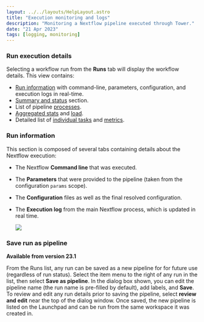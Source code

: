 ```yaml
---
layout: ../../layouts/HelpLayout.astro
title: "Execution monitoring and logs"
description: "Monitoring a Nextflow pipeline executed through Tower."
date: "21 Apr 2023"
tags: [logging, monitoring]
---
```


### Run execution details

Selecting a workflow run from the **Runs** tab will display the workflow details. This view contains:

- [Run information](#run-information) with command-line, parameters, configuration, and execution logs in real-time.
- [Summary and status](./summary.md) section.
- List of pipeline [processes](./processes.md).
- [Aggregated stats](./aggregate_stats.md) and [load](./aggregate_stats.md#load-and-utilization).
- Detailed list of [individual tasks](./tasks.md#task-table) and [metrics](./tasks.md#resource-metrics).

### Run information

This section is composed of several tabs containing details about the Nextflow execution:

- The Nextflow **Command line** that was executed.

- The **Parameters** that were provided to the pipeline (taken from the configuration `params` scope).

- The **Configuration** files as well as the final resolved configuration.

- The **Execution log** from the main Nextflow process, which is updated in real time.

  ![](_images/monitoring_exec_log.png)

### Save run as pipeline

**Available from version 23.1**

From the Runs list, any run can be saved as a new pipeline for for future use (regardless of run status). Select the item menu to the right of any run in the list, then select **Save as pipeline**. In the dialog box shown, you can edit the pipeline name (the run name is pre-filled by default), add labels, and **Save**. To review and edit any run details prior to saving the pipeline, select **review and edit** near the top of the dialog window. Once saved, the new pipeline is listed on the Launchpad and can be run from the same workspace it was created in.